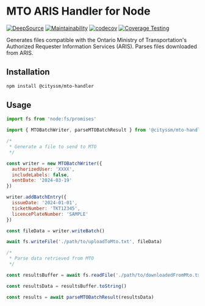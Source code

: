 # MTO ARIS Handler for Node

[![DeepSource](https://app.deepsource.com/gh/cityssm/node-mto-handler.svg/?label=active+issues&show_trend=true&token=O09g-wYWZGGLdd8N8HU7xNww)](https://app.deepsource.com/gh/cityssm/node-mto-handler/)
[![Maintainability](https://api.codeclimate.com/v1/badges/578e93a932f9a1304734/maintainability)](https://codeclimate.com/github/cityssm/node-mto-handler/maintainability)
[![codecov](https://codecov.io/gh/cityssm/node-mto-handler/graph/badge.svg?token=H4CNROXCE6)](https://codecov.io/gh/cityssm/node-mto-handler)
[![Coverage Testing](https://github.com/cityssm/node-mto-handler/actions/workflows/coverage.yml/badge.svg)](https://github.com/cityssm/node-mto-handler/actions/workflows/coverage.yml)

Generates files compatible with the Ontario Ministry of Transportation's
Authorized Requester Information Services (ARIS).
Parses files downloaded from ARIS.

## Installation

```sh
npm install @cityssm/mto-handler
```

## Usage

```javascript
import fs from 'node:fs/promises'

import { MTOBatchWriter, parseMTOBatchResult } from '@cityssm/mto-handler'

/*
 * Generate a file to send to MTO
 */

const writer = new MTOBatchWriter({
  authorizedUser: 'XXXX',
  includeLabels: false,
  sentDate: '2024-03-19'
})

writer.addBatchEntry({
  issueDate: '2024-01-01',
  ticketNumber: 'TKT12345',
  licencePlateNumber: 'SAMPLE'
})

const fileData = writer.writeBatch()

await fs.writeFile('./path/to/uploadToMto.txt', fileData)

/*
 * Parse data retrieved from MTO
 */

const resultsBuffer = await fs.readFile('./path/to/downloadedFromMto.txt')

const resultsData = resultsBuffer.toString()

const results = await parseMTOBatchResult(resultsData)
```
